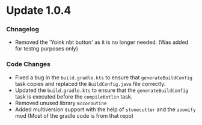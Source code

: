 # Update 1.0.4

### Chnagelog
- Removed the 'Yoink nbt button' as it is no longer needed. (Was added for testng purposes only)

### Code Changes
- Fixed a bug in the `build.gradle.kts` to ensure that `generateBuildConfig` task copies and replaced the `BuildConfig.java` file correctly.
- Updated the `build.gradle.kts` to ensure that the `generateBuildConfig` task is executed before the `compileKotlin` task.
- Removed unused library `mccoroutine`
- Added multiversion support with the help of `stonecutter` and the `zoomify` mod (Most of the gradle code is from that repo)